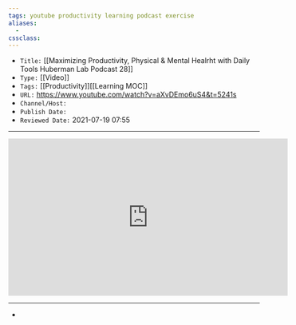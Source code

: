 ```yaml
---
tags: youtube productivity learning podcast exercise
aliases: 
  - 
cssclass: 
---
```


- `Title:` [[Maximizing Productivity, Physical & Mental Healrht with Daily Tools Huberman Lab Podcast 28]]
- `Type:` [[Video]]
- `Tags:` [[Productivity]][[Learning MOC]]
- `URL:` https://www.youtube.com/watch?v=aXvDEmo6uS4&t=5241s
- `Channel/Host:` 
- `Publish Date:` 
- `Reviewed Date:` 2021-07-19 07:55

---

<center><iframe width="560" height="315" src="https://www.youtube.com/embed/aXvDEmo6uS4" title="YouTube video player" frameborder="0" allow="accelerometer; autoplay; clipboard-write; encrypted-media; gyroscope; picture-in-picture" allowfullscreen></iframe></center>

---

- 
